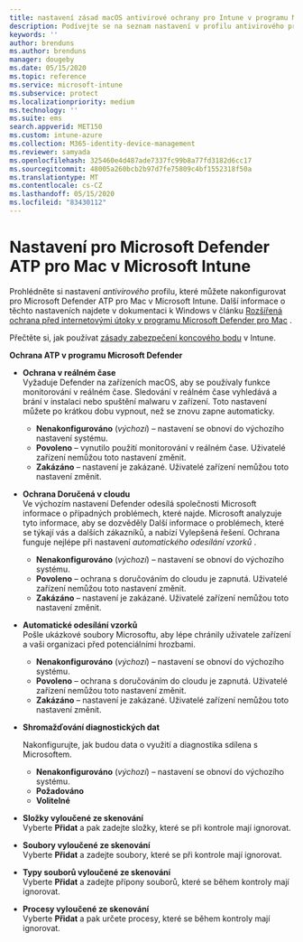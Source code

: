 ```yaml
---
title: nastavení zásad macOS antivirové ochrany pro Intune v programu Microsoft Defender | Microsoft Docs
description: Podívejte se na seznam nastavení v profilu antivirového programu Microsoft Defender pro macOS. Tento profil je součástí zásad ochrany koncových bodů zabezpečení Endpoint pro macOS v Microsoft Intune.
keywords: ''
author: brenduns
ms.author: brenduns
manager: dougeby
ms.date: 05/15/2020
ms.topic: reference
ms.service: microsoft-intune
ms.subservice: protect
ms.localizationpriority: medium
ms.technology: ''
ms.suite: ems
search.appverid: MET150
ms.custom: intune-azure
ms.collection: M365-identity-device-management
ms.reviewer: samyada
ms.openlocfilehash: 325460e4d487ade7337fc99b8a77fd3182d6cc17
ms.sourcegitcommit: 48005a260bcb2b97d7fe75809c4bf1552318f50a
ms.translationtype: MT
ms.contentlocale: cs-CZ
ms.lasthandoff: 05/15/2020
ms.locfileid: "83430112"
---
```

# <a name="settings-for-microsoft-defender-atp-for-mac-in-microsoft-intune"></a>Nastavení pro Microsoft Defender ATP pro Mac v Microsoft Intune

Prohlédněte si nastavení *antivirového* profilu, které můžete nakonfigurovat pro Microsoft Defender ATP pro Mac v Microsoft Intune. Další informace o těchto nastaveních najdete v dokumentaci k Windows v článku [Rozšířená ochrana před internetovými útoky v programu Microsoft Defender pro Mac](https://docs.microsoft.com/windows/security/threat-protection/microsoft-defender-atp/microsoft-defender-atp-mac) .

Přečtěte si, jak používat [zásady zabezpečení koncového bodu](../protect/endpoint-security-policy.md) v Intune.

**Ochrana ATP v programu Microsoft Defender**

- **Ochrana v reálném čase**  
  Vyžaduje Defender na zařízeních macOS, aby se používaly funkce monitorování v reálném čase. Sledování v reálném čase vyhledává a brání v instalaci nebo spuštění malwaru v zařízení. Toto nastavení můžete po krátkou dobu vypnout, než se znovu zapne automaticky.

  - **Nenakonfigurováno** (*výchozí*) – nastavení se obnoví do výchozího nastavení systému.
  - **Povoleno** – vynutilo použití monitorování v reálném čase. Uživatelé zařízení nemůžou toto nastavení změnit.
  - **Zakázáno** – nastavení je zakázané. Uživatelé zařízení nemůžou toto nastavení změnit.

- **Ochrana Doručená v cloudu**  
  Ve výchozím nastavení Defender odesílá společnosti Microsoft informace o případných problémech, které najde. Microsoft analyzuje tyto informace, aby se dozvěděly Další informace o problémech, které se týkají vás a dalších zákazníků, a nabízí Vylepšená řešení. Ochrana funguje nejlépe při nastavení *automatického odesílání vzorků* .

  - **Nenakonfigurováno** (*výchozí*) – nastavení se obnoví do výchozího systému.
  - **Povoleno** – ochrana s doručováním do cloudu je zapnutá. Uživatelé zařízení nemůžou toto nastavení změnit.
  - **Zakázáno** – nastavení je zakázané. Uživatelé zařízení nemůžou toto nastavení změnit.

- **Automatické odesílání vzorků**  
  Pošle ukázkové soubory Microsoftu, aby lépe chránily uživatele zařízení a vaši organizaci před potenciálními hrozbami.

  - **Nenakonfigurováno** (*výchozí*) – nastavení se obnoví do výchozího systému.
  - **Povoleno** – ochrana s doručováním do cloudu je zapnutá.  Uživatelé zařízení nemůžou toto nastavení změnit.
  - **Zakázáno** – nastavení je zakázané. Uživatelé zařízení nemůžou toto nastavení změnit.

- **Shromažďování diagnostických dat**

  Nakonfigurujte, jak budou data o využití a diagnostika sdílena s Microsoftem.

  - **Nenakonfigurováno** (*výchozí*) – nastavení se obnoví do výchozího systému.
  - **Požadováno**
  - **Volitelné**

- **Složky vyloučené ze skenování**  
  Vyberte **Přidat** a pak zadejte složky, které se při kontrole mají ignorovat.

- **Soubory vyloučené ze skenování**  
  Vyberte **Přidat** a zadejte soubory, které se při kontrole mají ignorovat.

- **Typy souborů vyloučené ze skenování**  
  Vyberte **Přidat** a zadejte přípony souborů, které se během kontroly mají ignorovat.

- **Procesy vyloučené ze skenování**  
  Vyberte **Přidat** a pak určete procesy, které se během kontroly mají ignorovat.
